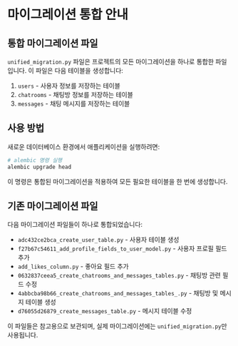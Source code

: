 # 마이그레이션 통합 안내

## 통합 마이그레이션 파일

`unified_migration.py` 파일은 프로젝트의 모든 마이그레이션을 하나로 통합한 파일입니다. 이 파일은 다음 테이블을 생성합니다:

1. `users` - 사용자 정보를 저장하는 테이블
2. `chatrooms` - 채팅방 정보를 저장하는 테이블
3. `messages` - 채팅 메시지를 저장하는 테이블

## 사용 방법

새로운 데이터베이스 환경에서 애플리케이션을 실행하려면:

```bash
# alembic 명령 실행
alembic upgrade head
```

이 명령은 통합된 마이그레이션을 적용하여 모든 필요한 테이블을 한 번에 생성합니다.

## 기존 마이그레이션 파일

다음 마이그레이션 파일들이 하나로 통합되었습니다:

- `adc432ce2bca_create_user_table.py` - 사용자 테이블 생성
- `f27b67c54611_add_profile_fields_to_user_model.py` - 사용자 프로필 필드 추가
- `add_likes_column.py` - 좋아요 필드 추가
- `0632837ceea5_create_chatrooms_and_messages_tables.py` - 채팅방 관련 필드 수정
- `4abbcba98b66_create_chatrooms_and_messages_tables_.py` - 채팅방 및 메시지 테이블 생성
- `d76055d26879_create_messages_table.py` - 메시지 테이블 수정

이 파일들은 참고용으로 보관되며, 실제 마이그레이션에는 `unified_migration.py`만 사용됩니다. 